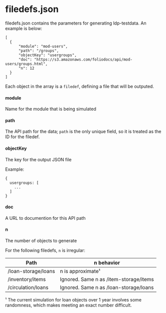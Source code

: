 # filedefs.json

filedefs.json contains the parameters for generating ldp-testdata. An example is below:

```
[
  {
      "module": "mod-users",
      "path": "/groups",
      "objectKey": "usergroups",
      "doc": "https://s3.amazonaws.com/foliodocs/api/mod-users/groups.html",
      "n": 12
  }
]
```

Each object in the array is a `filedef`, defining a file that will be outputed. 

#### module

Name for the module that is being simulated

#### path

The API path for the data; `path` is the only unique field, so it is treated as the ID for the filedef.

#### objectKey

The key for the output JSON file

Example:

```
{
  usergroups: [
    ...
  ]
}
```

#### doc

A URL to documention for this API path

#### n

The number of objects to generate

For the following filedefs, `n` is irregular:

| Path                | n behavior                             |
|---------------------|----------------------------------------|
| /loan-storage/loans | n is approximate¹                      |
| /inventory/items    | Ignored. Same n as /item-storage/items |
| /circulation/loans  | Ignored. Same n as /loan-storage/loans |

¹ The current simulation for loan objects over 1 year involves some randomness, which makes meeting an exact number difficult.